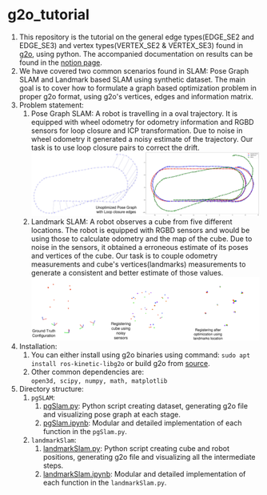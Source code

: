 # g2o_tutorial  

1. This repository is the tutorial on the general edge types(EDGE_SE2 and EDGE_SE3) and vertex types(VERTEX_SE2 & VERTEX_SE3) found in [g2o](https://github.com/RainerKuemmerle/g2o), using python. The accompanied documentation on results can be found in the [notion page](https://www.notion.so/G2O-General-Graph-Optimization-Framework-151b8c5f93bb4519be9fd5c2f9bfa112).  
2. We have covered two common scenarios found in SLAM: Pose Graph SLAM and Landmark based SLAM using synthetic dataset. The main goal is to cover how to formulate a graph based optimization problem in proper g2o format, using g2o's vertices, edges and information matrix.  
3. Problem statement:  
	1. Pose Graph SLAM: A robot is travelling in a oval trajectory. It is equipped with wheel odometry for odometry information and RGBD sensors for loop closure and ICP transformation. Due to noise in wheel odometry it generated a noisy estimate of the trajectory. Our task is to use loop closure pairs to correct the drift.  
	![Alt Text](pgSlam/results/lc_pose_graph.png)  
	2. Landmark SLAM: A robot observes a cube from five different locations. The robot is equipped with RGBD sensors and would be using those to calculate odometry and the map of the cube. Due to noise in the sensors, it obtained a erroneous estimate of its poses and vertices of the cube. Our task is to couple odometry measurements and cube's vertices(landmarks) measurements to generate a consistent and better estimate of those values.  
	![Alt Text](landmarkSlam/results/g2o_landmark.png)  
4. Installation:  
	1. You can either install using g2o binaries using command: `sudo apt install ros-kinetic-libg2o` or build g2o from [source](https://github.com/RainerKuemmerle/g2o#requirements).  
	2. Other common dependencies are:   
		`open3d, scipy, numpy, math, matplotlib`  
5. Directory structure:  
	1. `pgSLAM`: 
		1. [pgSlam.py](pgSlam/pgSlam.py):  Python script creating dataset, generating g2o file and visualizing pose graph at each stage.  
		2. [pgSlam.ipynb](pgSlam/pgSlam.ipynb):  Modular and detailed implementation of each function in the `pgSlam.py`.  
	2. `landmarkSlam`:  
		1. [landmarkSlam.py](landmarkSlam/landmarkSlam.py):  Python script creating cube and robot positions, generating g2o file and visualizing all the intermediate steps.  
		2. [landmarkSlam.ipynb](landmarkSlam/landmarkSlam.ipynb):  Modular and detailed implementation of each function in the `landmarkSlam.py`.  